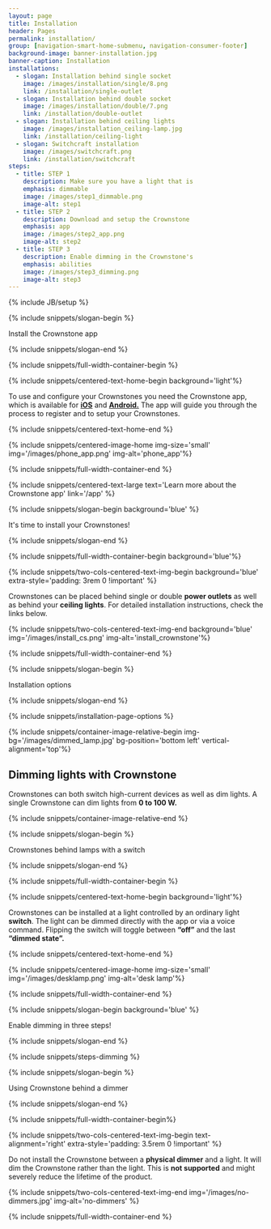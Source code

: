 ```yaml
---
layout: page
title: Installation
header: Pages
permalink: installation/
group: [navigation-smart-home-submenu, navigation-consumer-footer]
background-image: banner-installation.jpg
banner-caption: Installation
installations:
  - slogan: Installation behind single socket
    image: /images/installation/single/8.png
    link: /installation/single-outlet
  - slogan: Installation behind double socket
    image: /images/installation/double/7.png
    link: /installation/double-outlet
  - slogan: Installation behind ceiling lights
    image: /images/installation_ceiling-lamp.jpg
    link: /installation/ceiling-light
  - slogan: Switchcraft installation
    image: /images/switchcraft.png
    link: /installation/switchcraft
steps:
  - title: STEP 1
    description: Make sure you have a light that is 
    emphasis: dimmable
    image: /images/step1_dimmable.png
    image-alt: step1
  - title: STEP 2
    description: Download and setup the Crownstone 
    emphasis: app
    image: /images/step2_app.png
    image-alt: step2
  - title: STEP 3
    description: Enable dimming in the Crownstone's 
    emphasis: abilities
    image: /images/step3_dimming.png
    image-alt: step3
---
```


{% include JB/setup %}

{% include snippets/slogan-begin %}

Install the Crownstone app

{% include snippets/slogan-end %}

{% include snippets/full-width-container-begin %}

{% include snippets/centered-text-home-begin background='light'%}

To use and configure your Crownstones you need the Crownstone app, which is available for
**[iOS](https://apps.apple.com/us/app/crownstone/id1136616106)** and 
**[Android.](https://play.google.com/store/apps/details?id=rocks.crownstone.consumerapp)** 
The app will guide you through the process to register and to setup your Crownstones.

{% include snippets/centered-text-home-end %}

{% include snippets/centered-image-home img-size='small' img='/images/phone_app.png' img-alt='phone_app'%}

{% include snippets/full-width-container-end %}


{% include snippets/centered-text-large text='Learn more about the Crownstone app' link='/app' %}


{% include snippets/slogan-begin background='blue' %}

It's time to install your Crownstones!

{% include snippets/slogan-end %}


{% include snippets/full-width-container-begin background='blue'%}

{% include snippets/two-cols-centered-text-img-begin background='blue' extra-style='padding: 3rem 0 !important' %}

Crownstones can be placed behind single or double **power outlets** as well as behind your **ceiling lights**. For detailed installation instructions, check the links below. 
 
{% include snippets/two-cols-centered-text-img-end background='blue' img='/images/install_cs.png' img-alt='install_crownstone'%}

{% include snippets/full-width-container-end %}


{% include snippets/slogan-begin %}

Installation options

{% include snippets/slogan-end %}

{% include snippets/installation-page-options %}


{% include snippets/container-image-relative-begin img-bg='/images/dimmed_lamp.jpg' bg-position='bottom left' vertical-alignment='top'%}

## Dimming lights with Crownstone

Crownstones can both switch high-current devices as well as dim lights. A single Crownstone can dim lights from **0 to 100 W.**

{% include snippets/container-image-relative-end %}


{% include snippets/slogan-begin %}

Crownstones behind lamps with a switch

{% include snippets/slogan-end %}

{% include snippets/full-width-container-begin %}

{% include snippets/centered-text-home-begin background='light'%}

Crownstones can be installed at a light controlled by an ordinary light **switch**. The light can be dimmed directly with the app or via a voice command. Flipping the switch will toggle between **“off”** and the last **“dimmed state”.**

{% include snippets/centered-text-home-end %}

{% include snippets/centered-image-home img-size='small' img='/images/desklamp.png' img-alt='desk lamp'%}

{% include snippets/full-width-container-end %}


{% include snippets/slogan-begin background='blue' %}

Enable dimming in three steps!

{% include snippets/slogan-end %}

{% include snippets/steps-dimming %}


{% include snippets/slogan-begin %}

Using Crownstone behind a dimmer

{% include snippets/slogan-end %}

{% include snippets/full-width-container-begin%}

{% include snippets/two-cols-centered-text-img-begin text-alignment='right' extra-style='padding: 3.5rem 0 !important' %}

Do not install the Crownstone between a **physical dimmer** and a light. It will dim the Crownstone rather than the light. This is **not supported** and might severely reduce the lifetime of the product.
 
{% include snippets/two-cols-centered-text-img-end img='/images/no-dimmers.jpg' img-alt='no-dimmers' %}

{% include snippets/full-width-container-end %}
